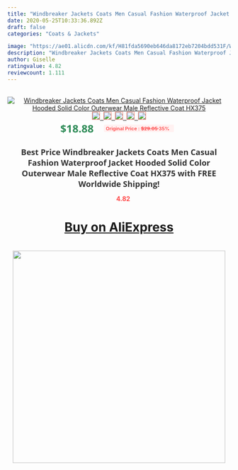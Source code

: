 ```yaml
---
title: "Windbreaker Jackets Coats Men Casual Fashion Waterproof Jacket Hooded Solid Color Outerwear Male Reflective Coat HX375"
date: 2020-05-25T10:33:36.892Z
draft: false
categories: "Coats & Jackets"

image: "https://ae01.alicdn.com/kf/H81fda5690eb646da8172eb7204bdd531F/Windbreaker-Jackets-Coats-Men-Casual-Fashion-Waterproof-Jacket-Hooded-Solid-Color-Outerwear-Male-Reflective-Coat-HX375.jpg"
description: "Windbreaker Jackets Coats Men Casual Fashion Waterproof Jacket Hooded Solid Color Outerwear Male Reflective Coat HX375"
author: Giselle
ratingvalue: 4.82
reviewcount: 1.111
---
```

<br>
<div style="text-align: center;">
<a href="https://s.click.aliexpress.com/e/_9w0nH3" target="_blank" rel="nofollow noopener noreferrer"><img alt="Windbreaker Jackets Coats Men Casual Fashion Waterproof Jacket Hooded Solid Color Outerwear Male Reflective Coat HX375" class="magnifier-image" src="https://ae01.alicdn.com/kf/H81fda5690eb646da8172eb7204bdd531F/Windbreaker-Jackets-Coats-Men-Casual-Fashion-Waterproof-Jacket-Hooded-Solid-Color-Outerwear-Male-Reflective-Coat-HX375.jpg_640x640.jpg">
<br>
<img style="border:1px solid salmon" src="https://ae01.alicdn.com/kf/H81fda5690eb646da8172eb7204bdd531F/Windbreaker-Jackets-Coats-Men-Casual-Fashion-Waterproof-Jacket-Hooded-Solid-Color-Outerwear-Male-Reflective-Coat-HX375.jpg_120x120.jpg">&nbsp;&nbsp;<img style="border:1px solid salmon" src="https://ae01.alicdn.com/kf/H5b1fc38bf38b4f90a3016a48438304d4A/Windbreaker-Jackets-Coats-Men-Casual-Fashion-Waterproof-Jacket-Hooded-Solid-Color-Outerwear-Male-Reflective-Coat-HX375.jpg_120x120.jpg">&nbsp;&nbsp;<img style="border:1px solid salmon" src="https://ae01.alicdn.com/kf/H82d0fb880f5a4277a248eaa59086a5a6x/Windbreaker-Jackets-Coats-Men-Casual-Fashion-Waterproof-Jacket-Hooded-Solid-Color-Outerwear-Male-Reflective-Coat-HX375.jpg_120x120.jpg">&nbsp;&nbsp;<img style="border:1px solid salmon" src="https://ae01.alicdn.com/kf/H0b4e99d3dc7a428b8d8955bea08c2966y/Windbreaker-Jackets-Coats-Men-Casual-Fashion-Waterproof-Jacket-Hooded-Solid-Color-Outerwear-Male-Reflective-Coat-HX375.jpg_120x120.jpg">&nbsp;&nbsp;<img style="border:1px solid salmon" src="https://ae01.alicdn.com/kf/Hda8794eb6dc7420e8c665f0b7491eb3ce/Windbreaker-Jackets-Coats-Men-Casual-Fashion-Waterproof-Jacket-Hooded-Solid-Color-Outerwear-Male-Reflective-Coat-HX375.jpg_120x120.jpg"></a></div><br0>
<div style="text-align: center;"><span style="background-color: white; border: 0px; box-sizing: border-box; color: seagreen; display: inline-block; font-family: &quot;open sans&quot; , &quot;arial&quot; , &quot;helvetica&quot; , sans-serif , &quot;heiti&quot;; font-size: 24px; font-stretch: inherit; font-weight: 700; line-height: inherit; margin: 0px 10px 0px 0px; padding: 0px; vertical-align: middle;">$18.88 </span>
<span style="background: rgb(255 , 241 , 241); border-radius: 3px; border: 0px; box-sizing: border-box; color: #ff4747; display: inline-block; font-family: inherit; font-size: 12px; font-stretch: inherit; font-style: inherit; font-variant: inherit; font-weight: 600; line-height: inherit; margin: 0px; padding: 2px 5px; transform: scale(0.9); vertical-align: middle;">Original Price : <b style="text-decoration: line-through;">$29.05 </b> 35%&nbsp;&nbsp;</span></div>
<h1 style="color: #333333; display: inline-block; font-family: &quot;open sans&quot; , &quot;arial&quot; , &quot;helvetica&quot; , sans-serif , &quot;heiti&quot;; font-size: 18px; font-stretch: inherit; font-weight: 700; text-align: center;">Best Price Windbreaker Jackets Coats Men Casual Fashion Waterproof Jacket Hooded Solid Color Outerwear Male Reflective Coat HX375 with FREE Worldwide Shipping!</h1>
<div style="color: #ff4747; text-align: center;">
<img src="https://4.bp.blogspot.com/-M0ZcTcb-5uY/XleCXlxnR4I/AAAAAAAAAEc/OrjgMkXV1oMQFaCRZj5HQwOCBcu3w1FegCPcBGAYYCw/s1600/star.png" style="height: 15px;">&nbsp;<b>4.82</b></div>
<div class="button_cont" align="center"><a class="buynow_a" href="https://s.click.aliexpress.com/e/_9w0nH3" target="_blank" rel="nofollow noopener noreferrer"><H1>Buy on AliExpress</H1></a></div><br>
<div class="separator" style="clear: both; text-align: center;">
<img src="https://lh3.googleusercontent.com/-pTy5HemUv9M/XlePHvY0dAI/AAAAAAAAAE4/0nX5iRUoIWY8eMW9Dpxeirr157OZliDIgCLcBGAsYHQ/s1600/badge.gif" width="480">
</div>
